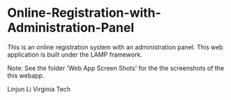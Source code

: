 # Online-Registration-with-Administration-Panel
This is an online registration system with an administration panel. This web application is built under the LAMP framework. 

Note:
See the folder 'Web App Screen Shots' for the the screenshots of the this webapp.

Linjun Li
Virginia Tech
